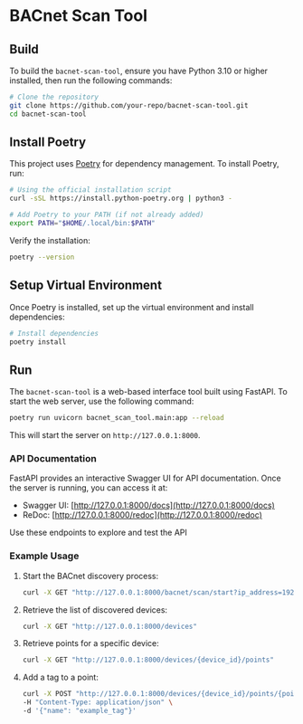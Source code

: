 # BACnet Scan Tool

## Build

To build the `bacnet-scan-tool`, ensure you have Python 3.10 or higher installed, then run the following commands:

```bash
# Clone the repository
git clone https://github.com/your-repo/bacnet-scan-tool.git
cd bacnet-scan-tool
```

## Install Poetry

This project uses [Poetry](https://python-poetry.org/) for dependency management. To install Poetry, run:

```bash
# Using the official installation script
curl -sSL https://install.python-poetry.org | python3 -

# Add Poetry to your PATH (if not already added)
export PATH="$HOME/.local/bin:$PATH"
```

Verify the installation:

```bash
poetry --version
```

## Setup Virtual Environment

Once Poetry is installed, set up the virtual environment and install dependencies:

```bash
# Install dependencies
poetry install
```

## Run

The `bacnet-scan-tool` is a web-based interface tool built using FastAPI. To start the web server, use the following command:

```bash
poetry run uvicorn bacnet_scan_tool.main:app --reload
```

This will start the server on `http://127.0.0.1:8000`.

### API Documentation

FastAPI provides an interactive Swagger UI for API documentation. Once the server is running, you can access it at:

- Swagger UI: [http://127.0.0.1:8000/docs](http://127.0.0.1:8000/docs)
- ReDoc: [http://127.0.0.1:8000/redoc](http://127.0.0.1:8000/redoc)

Use these endpoints to explore and test the API

### Example Usage

1. Start the BACnet discovery process:
   ```bash
   curl -X GET "http://127.0.0.1:8000/bacnet/scan/start?ip_address=192.168.1.1"
   ```

2. Retrieve the list of discovered devices:
   ```bash
   curl -X GET "http://127.0.0.1:8000/devices"
   ```

3. Retrieve points for a specific device:
   ```bash
   curl -X GET "http://127.0.0.1:8000/devices/{device_id}/points"
   ```

4. Add a tag to a point:
   ```bash
   curl -X POST "http://127.0.0.1:8000/devices/{device_id}/points/{point_id}/tags" \
   -H "Content-Type: application/json" \
   -d '{"name": "example_tag"}'
   ```
